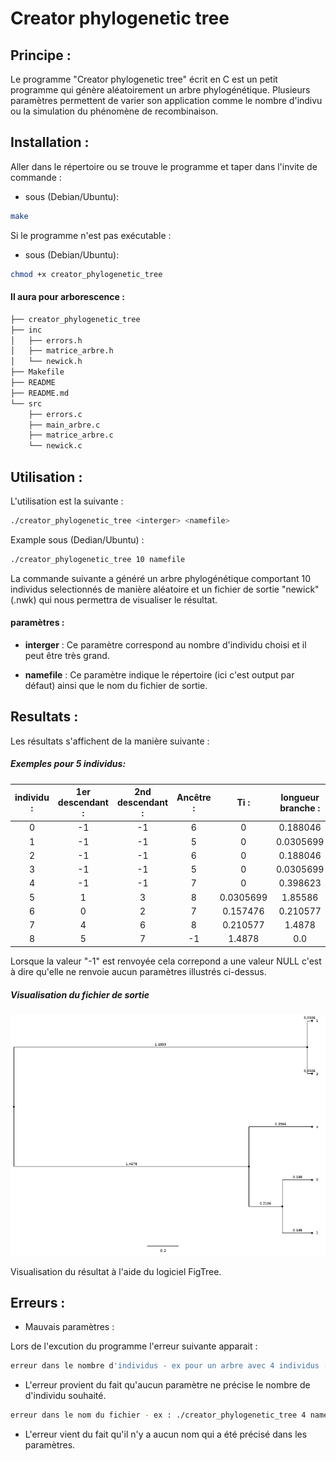 # Creator phylogenetic tree

## Principe :

Le programme "Creator phylogenetic tree" écrit en C est un petit programme qui génère aléatoirement un arbre phylogénétique. Plusieurs paramètres permettent de varier son application comme le nombre d'indivu ou la simulation du phénomène de recombinaison.

## Installation :

Aller dans le répertoire ou se trouve le programme et taper dans l'invite de commande :

* sous (Debian/Ubuntu):
```bash 
make
```
Si le programme n'est pas exécutable :

* sous (Debian/Ubuntu):
```bash
chmod +x creator_phylogenetic_tree
```

#### Il aura pour arborescence :

```bash 
├── creator_phylogenetic_tree
├── inc
│   ├── errors.h
│   ├── matrice_arbre.h
│   └── newick.h
├── Makefile
├── README
├── README.md
└── src
    ├── errors.c
    ├── main_arbre.c
    ├── matrice_arbre.c
    └── newick.c
```

## Utilisation :


L'utilisation est la suivante :

```sh
./creator_phylogenetic_tree <interger> <namefile>
```

Example sous (Dedian/Ubuntu) :

```sh
./creator_phylogenetic_tree 10 namefile
```
La commande suivante a généré un arbre phylogénétique comportant 10 individus selectionnés de manière aléatoire et un fichier de sortie "newick" (.nwk) qui nous permettra de visualiser le résultat.

#### paramètres :

* __interger__ :
Ce paramètre correspond au nombre d'individu choisi et il peut être très grand.

* __namefile__ : Ce paramètre indique le répertoire (ici c'est output par défaut) ainsi que le nom du fichier de sortie.

## Resultats :

Les résultats s'affichent de la manière suivante :

##### Exemples pour 5 individus:



|individu : | 1er descendant : | 2nd descendant : | Ancêtre : | Ti :     | longueur branche   : | Temps    :|
|:---------:|:----------------:|:----------------:|:---------:|:--------:|:--------------------:|:---------:|
|0          |-1                |-1                | 6         |0         | 0.188046             |0          |
|1          |-1                |-1                | 5         |0         | 0.0305699            |0          |
|2          |-1                |-1                | 6         |0         | 0.188046             |0          |
|3          |-1                |-1                | 5         |0         | 0.0305699            |0          |
|4          |-1                |-1                | 7         |0         | 0.398623             |0          |
|5          | 1                | 3                | 8         |0.0305699 | 1.85586              |0.0305699  |
|6          | 0                | 2                | 7         |0.157476  | 0.210577             |0.188046   |
|7          | 4                | 6                | 8         |0.210577  | 1.4878               |0.398623   |
|8          | 5                | 7                |-1         |1.4878    | 0.0                  |1.88643    |


Lorsque la valeur "-1" est renvoyée cela correpond a une valeur NULL c'est à dire qu'elle ne renvoie aucun paramètres illustrés ci-dessus.

##### Visualisation du fichier de sortie

![alt text](namefile.png "Example_newick_file")

Visualisation du résultat à l'aide du logiciel FigTree.

## Erreurs :

* Mauvais paramètres :

Lors de l'excution du programme l'erreur suivante apparait :

```sh
erreur dans le nombre d'individus - ex pour un arbre avec 4 individus : ./creator_phylogenetic_tree 4 namefile
```
* L'erreur provient du fait qu'aucun paramètre ne précise le nombre de d'individu souhaité.

```sh
erreur dans le nom du fichier - ex : ./creator_phylogenetic_tree 4 namefile
```
* L'erreur vient du fait qu'il n'y a aucun nom qui a été précisé dans les paramètres.




